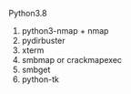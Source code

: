 Python3.8

1. python3-nmap + nmap
2. pydirbuster
3. xterm
4. smbmap or crackmapexec
5. smbget
6. python-tk
